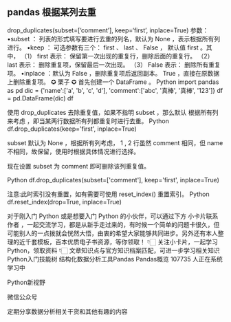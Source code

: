 ## pandas 根据某列去重

drop_duplicates(subset=[‘comment’], keep=‘first’, inplace=True)
参数：
•subset ： 列表的形式填写要进行去重的列名，默认为 None ，表示根据所有列进行。
•keep ： 可选参数有三个： first 、 last 、 False ， 默认值 first 。其中，
（1） first 表示： 保留第一次出现的重复行，删除后面的重复行。
（2） last 表示： 删除重复项，保留最后一次出现。
（3） False 表示： 删除所有重复项。
•inplace ：默认为 False ，删除重复项后返回副本。 True ，直接在原数据上删除重复项。
✪ 栗子 ✪
首先创建一个 DataFrame 。
Python
import pandas as pd
dic = {'name':['a', 'b', 'c', 'd'], 'comment':['abc', '真棒', '真棒', '123']}
df = pd.DataFrame(dic)
df

使用 drop_duplicates 去除重复值，如果不指明 subset ，那么默认 根据所有列来考虑 ，即当某两行数据所有列都重复时进行去重。
Python
df.drop_duplicates(keep='first', inplace=True)

subset 默认为 None ，根据所有列考虑， 1 , 2 行虽然 comment 相同，但 name 不相同，故保留，使用时根据具体情况进行选择。

现在设置 subset 为 comment 即可删除该列重复值。

Python
df.drop_duplicates(subset=['comment'], keep='first', inplace=True)

注意:此时索引没有重置，如有需要可使用 reset_index() 重置索引。
Python
df.reset_index(drop=True, inplace=True)

对于刚入门 Python 或是想要入门 Python 的小伙伴，可以通过下方 小卡片联系作者 ，一起交流学习，都是从新手走过来的，有时候一个简单的问题卡很久，但可能别人的一点拨就会恍然大悟，由衷的希望大家能够共同进步。另外还有本人整理的近千套模板，百本优质电子书资源，等你领取！
👇🏻 关注小卡片，一起学习Python，领取资料 👇🏻
文章知识点与官方知识档案匹配，可进一步学习相关知识
Python入门技能树  结构化数据分析工具Pandas  Pandas概览 107735 人正在系统学习中

Python新视野

微信公众号

定期分享数据分析相关干货和其他有趣的内容

